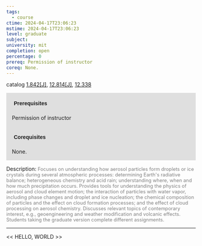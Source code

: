 ```yaml
---
tags:
  - course
ctime: 2024-04-17T23:06:23
mstime: 2024-04-17T23:06:23
level: graduate
subject: 
university: mit
completion: open
percentage: 0
prereq: Permission of instructor
coreq: None.
---
```


catalog [1.842[J]](http://student.mit.edu/catalog/m1c.html#1.842), [12.814[J]](http://student.mit.edu/catalog/m12c.html#12.814), [12.338](http://student.mit.edu/catalog/m12a.html#12.338)

<span style="display: block; padding: 15px; background-color: rgb(100, 100, 100, 0.2);"><font id="m_prereq303_0" style="display: block; font-family: Arial, sans-serif; font-weight: bold; padding: 5px">Prerequisites</font><br><span id="prereq303_0">Permission of instructor</span></span>
<span style="display: block; padding: 15px; background-color: rgb(100, 100, 100, 0.2);"><font id="m_coreq303_0" style="display: block; font-family: Arial, sans-serif; font-weight: bold; padding: 5px">Corequisites</font><br><span id="coreq303_0">None.</span></span>

<font style="">Description:</font>
<font style="color: grey; font-size: 0.8rem;">Focuses on understanding how aerosol particles form droplets or ice crystals during several atmospheric processes: determining Earth's radiative balance; heterogeneous chemistry and acid rain; understanding where, when and how much precipitation occurs. Provides tools for understanding the physics of aerosol and cloud element motion; the interaction of particles with water vapor, including phase changes and droplet and ice nucleation; the chemical composition of particles and the effect on cloud formation processes; and the effect of cloud processing on aerosol chemistry. Discusses relevant topics of contemporary interest, e.g., geoengineering and weather modification and volcanic effects. Students taking the graduate version complete different assignments.</font>



---

<< HELLO, WORLD >>
